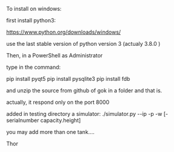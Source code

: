 To install on windows:

first install python3:

https://www.python.org/downloads/windows/

use the last stable version of python version 3
(actualy 3.8.0 )

Then, in a PowerShell as Administrator

type in the command:

pip install pyqt5
pip install pysqlite3
pip install fdb

and unzip the source from github of gok
in a folder and that is.

actually, it respond only on the port 8000

added in testing directory a simulator:
./simulator.py --ip <ip of server> -p <port of server> -w <delay> [-serialnumber capacity.height]

you may add more than one tank....


Thor
 
